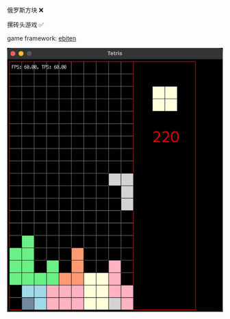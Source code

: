 俄罗斯方块 ❌

摞砖头游戏 ✅


game framework: [ebiten](https://github.com/hajimehoshi/ebiten)


![screenshot](https://raw.githubusercontent.com/shawn-bluce/Tetris/master/screenshot.jpg)
